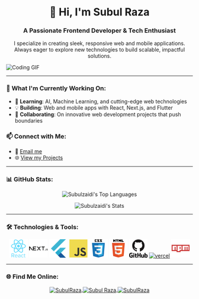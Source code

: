 <h1 align="center">👋 Hi, I'm Subul Raza</h1>
<h3 align="center">A Passionate Frontend Developer & Tech Enthusiast</h3>
<p align="center">I specialize in creating sleek, responsive web and mobile applications. Always eager to explore new technologies to build scalable, impactful solutions.</p>

![Coding GIF](https://user-images.githubusercontent.com/90236635/232446433-d5540fa2-fe28-4bb8-b929-cdb51fe61336.gif)

---

### 🚀 **What I'm Currently Working On:**
- 🌱 **Learning**: AI, Machine Learning, and cutting-edge web technologies
- 💡 **Building**: Web and mobile apps with React, Next.js, and Flutter
- 🤝 **Collaborating**: On innovative web development projects that push boundaries

### 📫 **Connect with Me:**
- 📧 [Email me](mailto:subul9010@gmail.com)
- 🌐 [View my Projects](https://github.com/Subulzaidi)

---

### 📊 **GitHub Stats:**

<p align="center">
  <img src="https://github-readme-stats.vercel.app/api/top-langs/?username=Subulzaidi&theme=radical&show_icons=true&hide_border=true&layout=compact" alt="Subulzaidi's Top Languages" />
</p>

<p align="center">
  <img src="https://github-readme-stats.vercel.app/api?username=Subulzaidi&theme=radical&show_icons=true&hide_border=true&count_private=true" alt="Subulzaidi's Stats" />
</p>

---

### 🛠️ **Technologies & Tools:**
<p align="center">
  <a href="https://reactjs.org/" target="_blank"><img src="https://raw.githubusercontent.com/devicons/devicon/master/icons/react/react-original-wordmark.svg" alt="react" width="50" height="50" /></a>
  <a href="https://nextjs.org/" target="_blank"><img src="https://raw.githubusercontent.com/devicons/devicon/master/icons/nextjs/nextjs-original-wordmark.svg" alt="nextjs" width="50" height="50" /></a>
  <a href="https://flutter.dev/" target="_blank"><img src="https://raw.githubusercontent.com/devicons/devicon/master/icons/flutter/flutter-original.svg" alt="flutter" width="50" height="50" /></a>
  <a href="https://www.javascript.com/" target="_blank"><img src="https://raw.githubusercontent.com/devicons/devicon/master/icons/javascript/javascript-original.svg" alt="javascript" width="50" height="50" /></a>
  <a href="https://www.w3schools.com/css/" target="_blank"><img src="https://raw.githubusercontent.com/devicons/devicon/master/icons/css3/css3-original-wordmark.svg" alt="css" width="50" height="50" /></a>
  <a href="https://www.w3schools.com/html/" target="_blank"><img src="https://raw.githubusercontent.com/devicons/devicon/master/icons/html5/html5-original-wordmark.svg" alt="html" width="50" height="50" /></a>
  <a href="https://github.com/" target="_blank"><img src="https://raw.githubusercontent.com/devicons/devicon/master/icons/github/github-original-wordmark.svg" alt="github" width="50" height="50" /></a>
  <a href="https://vercel.com/" target="_blank"><img src="https://www.vectorlogo.zone/logos/vercel/vercel-icon.svg" alt="vercel" width="50" height="50" /></a>
  <a href="https://www.npmjs.com/" target="_blank"><img src="https://raw.githubusercontent.com/devicons/devicon/master/icons/npm/npm-original-wordmark.svg" alt="npm" width="50" height="50" /></a>
</p>

---

### 🌐 **Find Me Online:**
<p align="center">
  <a href="https://twitter.com/SubulRaza" target="blank">
    <img align="center" src="https://raw.githubusercontent.com/rahuldkjain/github-profile-readme-generator/master/src/images/icons/Social/twitter.svg" alt="SubulRaza" height="30" width="40" />
  </a>
  <a href="https://linkedin.com/in/subulraza" target="blank">
    <img align="center" src="https://raw.githubusercontent.com/rahuldkjain/github-profile-readme-generator/master/src/images/icons/Social/linked-in-alt.svg" alt="Subul Raza" height="30" width="40" />
  </a>
  <a href="https://www.leetcode.com/subulraza" target="blank">
    <img align="center" src="https://raw.githubusercontent.com/rahuldkjain/github-profile-readme-generator/master/src/images/icons/Social/leet-code.svg" alt="SubulRaza" height="30" width="40" />
  </a>
</p>



